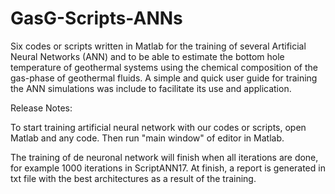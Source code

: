 # GasG-Scripts-ANNs
Six codes or scripts written in Matlab for the training of several Artificial Neural Networks (ANN) and to be able to estimate the bottom hole temperature of geothermal systems using the chemical composition of the gas-phase of geothermal fluids. A simple and quick user guide for training the ANN simulations was include to facilitate its use and application.

Release Notes:

To start training artificial neural network with our codes or scripts, open Matlab and any code. Then run "main window" of editor in Matlab.

The training of de neuronal network will finish when all iterations are done, for example 1000 iterations in ScriptANN17. At finish, a report is generated in txt file with the best architectures as a result of the training.
